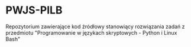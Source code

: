 # PWJS-PILB
Repozytorium zawierające kod źródłowy stanowiący rozwiązania zadań z przedmiotu "Programowanie w językach skryptowych - Python i Linux Bash"
